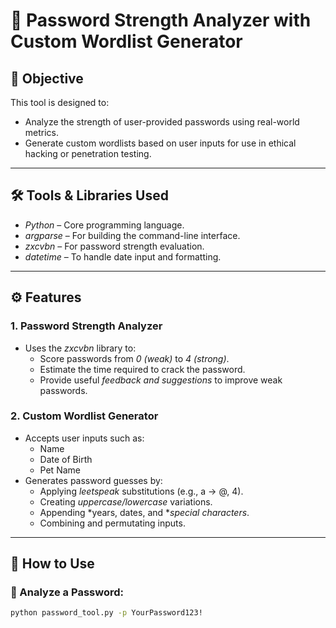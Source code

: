 # 🔐 Password Strength Analyzer with Custom Wordlist Generator

## 📌 Objective
This tool is designed to:
- Analyze the strength of user-provided passwords using real-world metrics.
- Generate custom wordlists based on user inputs for use in ethical hacking or penetration testing.

---

## 🛠 Tools & Libraries Used
- *Python* – Core programming language.
- *argparse* – For building the command-line interface.
- *zxcvbn* – For password strength evaluation.
- *datetime* – To handle date input and formatting.
---

## ⚙ Features

### 1. Password Strength Analyzer
- Uses the *zxcvbn* library to:
  - Score passwords from *0 (weak)* to *4 (strong)*.
  - Estimate the time required to crack the password.
  - Provide useful *feedback and suggestions* to improve weak passwords.

### 2. Custom Wordlist Generator
- Accepts user inputs such as:
  - Name
  - Date of Birth
  - Pet Name
- Generates password guesses by:
  - Applying *leetspeak* substitutions (e.g., a -> @, 4).
  - Creating *uppercase/lowercase* variations.
  - Appending *years, dates, and **special characters*.
  - Combining and permutating inputs.

---

## 🚀 How to Use

### 🔧 Analyze a Password:
```bash
python password_tool.py -p YourPassword123!
